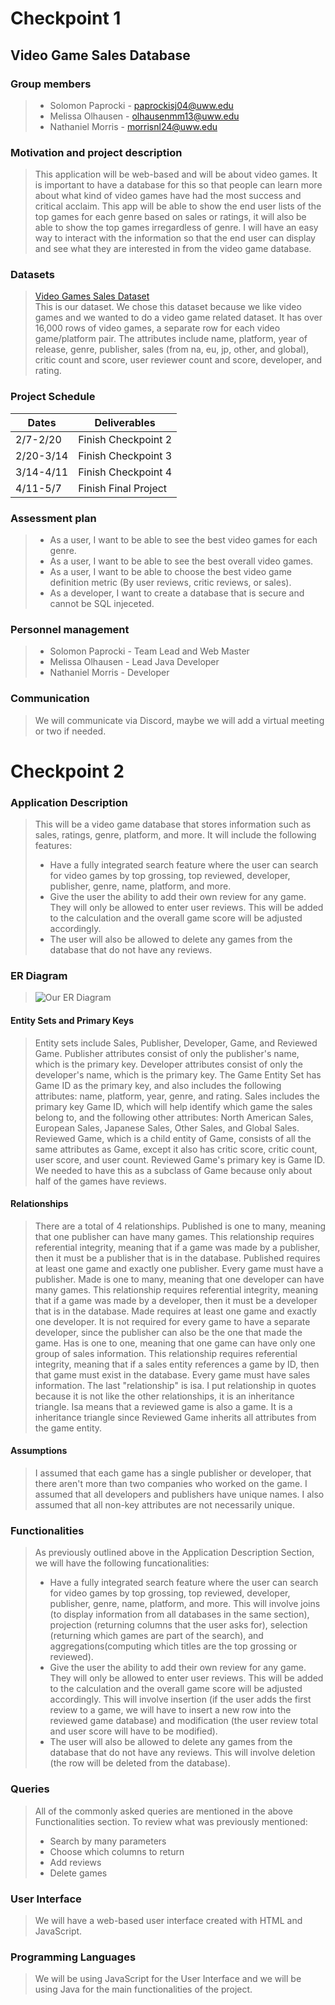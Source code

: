 # Checkpoint 1

## Video Game Sales Database

### Group members
> + Solomon Paprocki - paprockisj04@uww.edu
> + Melissa Olhausen - olhausenmm13@uww.edu
> + Nathaniel Morris - morrisnl24@uww.edu

### Motivation and project description
> This application will be web-based and will be about video games.  It is important to have a database for this so that people can learn more about what kind of video games have had the most success and critical acclaim.  This app will be able to show the end user lists of the top games for each genre based on sales or ratings, it will also be able to show the top games irregardless of genre.  I will have an easy way to interact with the information so that the end user can display and see what they are interested in from the video game database.

### Datasets
> [Video Games Sales Dataset](https://data.world/sumitrock/video-games-sales/workspace/file?filename=Video_Games.csv)  
> This is our dataset.  We chose this dataset because we like video games and we wanted to do a video game related dataset.  It has over 16,000 rows of video games, a separate row for each video game/platform pair.  The attributes include name, platform, year of release, genre, publisher, sales (from na, eu, jp, other, and global), critic count and score, user reviewer count and score, developer, and rating.

### Project Schedule

Dates | Deliverables
--- | ---
2/7-2/20 | Finish Checkpoint 2
2/20-3/14 | Finish Checkpoint 3
3/14-4/11 | Finish Checkpoint 4
4/11-5/7 | Finish Final Project

### Assessment plan
> + As a user, I want to be able to see the best video games for each genre.
> + As a user, I want to be able to see the best overall video games.
> + As a user, I want to be able to choose the best video game definition metric (By user reviews, critic reviews, or sales).
> + As a developer, I want to create a database that is secure and cannot be SQL injeceted.

### Personnel management
> + Solomon Paprocki - Team Lead and Web Master
> + Melissa Olhausen - Lead Java Developer
> + Nathaniel Morris - Developer

### Communication
> We will communicate via Discord, maybe we will add a virtual meeting or two if needed.

# Checkpoint 2

### Application Description
> This will be a video game database that stores information such as sales, ratings, genre, platform, and more.  It will include the following features:
> + Have a fully integrated search feature where the user can search for video games by top grossing, top reviewed, developer, publisher, genre, name, platform, and more.
> + Give the user the ability to add their own review for any game.  They will only be allowed to enter user reviews.  This will be added to the calculation and the overall game score will be adjusted accordingly.
> + The user will also be allowed to delete any games from the database that do not have any reviews.

### ER Diagram
>![Our ER Diagram](https://github.com/uiyotp/cs-366-project/raw/master/video-game-sales-ERdiagram.png "Our ER Diagram")
#### Entity Sets and Primary Keys
> Entity sets include Sales, Publisher, Developer, Game, and Reviewed Game.  Publisher attributes consist of only the publisher's name, which is the primary key.  Developer attributes consist of only the developer's name, which is the primary key.  The Game Entity Set has Game ID as the primary key, and also includes the following attributes: name, platform, year, genre, and rating.  Sales includes the primary key Game ID, which will help identify which game the sales belong to, and the following other attributes: North American Sales, European Sales, Japanese Sales, Other Sales, and Global Sales.  Reviewed Game, which is a child entity of Game, consists of all the same attributes as Game, except it also has critic score, critic count, user score, and user count.  Reviewed Game's primary key is Game ID.  We needed to have this as a subclass of Game because only about half of the games have reviews.  
#### Relationships
> There are a total of 4 relationships.  Published is one to many, meaning that one publisher can have many games. This relationship requires referential integrity, meaning that if a game was made by a publisher, then it must be a publisher that is in the database.  Published requires at least one game and exactly one publisher.  Every game must have a publisher.  Made is one to many, meaning that one developer can have many games. This relationship requires referential integrity, meaning that if a game was made by a developer, then it must be a developer that is in the database.  Made requires at least one game and exactly one developer.  It is not required for every game to have a separate developer, since the publisher can also be the one that made the game.  Has is one to one, meaning that one game can have only one group of sales information.  This relationship requires referential integrity, meaning that if a sales entity references a game by ID, then that game must exist in the database.  Every game must have sales information.  The last "relationship" is isa.  I put relationship in quotes because it is not like the other relationships, it is an inheritance triangle.  Isa means that a reviewed game is also a game.  It is a inheritance triangle since Reviewed Game inherits all attributes from the game entity.
#### Assumptions
> I assumed that each game has a single publisher or developer, that there aren't more than two companies who worked on the game.  I assumed that all developers and publishers have unique names.  I also assumed that all non-key attributes are not necessarily unique.

### Functionalities
> As previously outlined above in the Application Description Section, we will have the following funcationalities:
> + Have a fully integrated search feature where the user can search for video games by top grossing, top reviewed, developer, publisher, genre, name, platform, and more.  This will involve joins (to display information from all databases in the same section), projection (returning columns that the user asks for), selection (returning which games are part of the search), and aggregations(computing which titles are the top grossing or reviewed).
> + Give the user the ability to add their own review for any game.  They will only be allowed to enter user reviews.  This will be added to the calculation and the overall game score will be adjusted accordingly.  This will involve insertion (if the user adds the first review to a game, we will have to insert a new row into the reviewed game database) and modification (the user review total and user score will have to be modified).
> + The user will also be allowed to delete any games from the database that do not have any reviews.  This will involve deletion (the row will be deleted from the database).

### Queries
> All of the commonly asked queries are mentioned in the above Functionalities section.  To review what was previously mentioned:
> + Search by many parameters
> + Choose which columns to return
> + Add reviews
> + Delete games

### User Interface
> We will have a web-based user interface created with HTML and JavaScript.

### Programming Languages
> We will be using JavaScript for the User Interface and we will be using Java for the main functionalities of the project.

